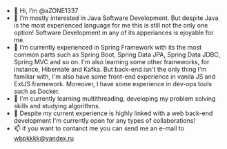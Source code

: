 - 👋 Hi, I’m @aZONE1337
- 👀 I’m mostly interested in Java Software Development. 
But despite Java is the most experienced language for me this is still not the only one option! 
Software Development in any of its apperiances is ejoyable for me. 
- 🌱 I’m currently experienced in Spring Framework with its the most common parts such as Spring Boot, Spring Data JPA, 
Spring Data JDBC, Spring MVC and so on. I'm also learning some other frameworks, for instance, Hibernate and Kafka. 
But back-end isn't the only thing I'm familiar with, I'm also have some front-end experience in vanila JS and ExtJS framework. 
Moreover, I have some experience in dev-ops tools such as Docker. 
- 🌱 I'm currently learning multithreading, developing my problem solving skills and studying algorithms. 
- 💞️ Despite my current experience is highly linked with a web back-end development I'm currently open for any types of collaborations!
- 📫 if you want to contanct me you can send me an e-mail to wbpkkkk@yandex.ru

<!---
aZONE1337/aZONE1337 is a ✨ special ✨ repository because its `README.md` (this file) appears on your GitHub profile.
You can click the Preview link to take a look at your changes.
--->

